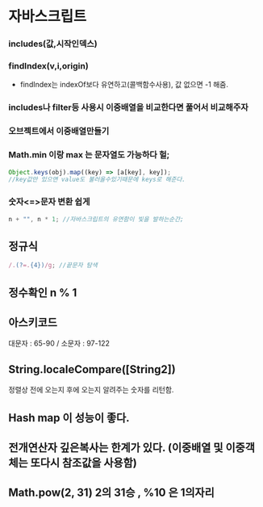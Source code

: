 # 자바스크립트

### includes(값,시작인덱스)

### findIndex(v,i,origin)

- findIndex는 indexOf보다 유연하고(콜백함수사용), 값 없으면 -1 해줌.

### includes나 filter등 사용시 이중배열을 비교한다면 풀어서 비교해주자

### 오브젝트에서 이중배열만들기

### Math.min 이랑 max 는 문자열도 가능하다 헐;

```javascript
Object.keys(obj).map((key) => [a[key], key]);
//key값만 있으면 value도 불러올수있기때문에 keys로 해준다.
```

### 숫자<=>문자 변환 쉽게

```javascript
n + "", n * 1; //자바스크립트의 유연함이 빛을 발하는순간;
```

## 정규식

```javascript
/.(?=.{4})/g; //끝문자 탐색
```

## 정수확인 n % 1

## 아스키코드

대문자 : 65-90 / 소문자 : 97-122

## String.localeCompare(\[String2\])

정렬상 전에 오는지 후에 오는지 알려주는 숫자를 리턴함.

## Hash map 이 성능이 좋다.

## 전개연산자 깊은복사는 한계가 있다. (이중배열 및 이중객체는 또다시 참조값을 사용함)

## Math.pow(2, 31) 2의 31승 , %10 은 1의자리
